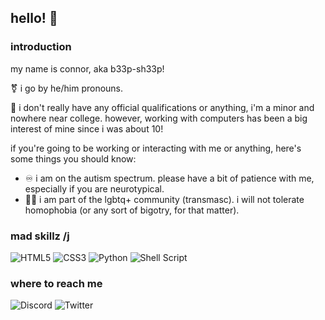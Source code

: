 ## hello! 👋

### introduction
my name is connor, aka b33p-sh33p!

:transgender_symbol: i go by he/him pronouns.

:school: i don't really have any official qualifications or anything, i'm a minor and nowhere near college. however, working with computers has been a big interest of mine since i was about 10!

if you're going to  be working or interacting with me or anything, here's some things you should know:
- :infinity: i am on the autism spectrum. please have a bit of patience with me, especially if you are neurotypical.
- :rainbow_flag: i am part of the lgbtq+ community (transmasc). i will not tolerate homophobia (or any sort of bigotry, for that matter).

### mad skillz /j
![HTML5](https://img.shields.io/badge/html5-%23E34F26.svg?style=flat&logo=html5&logoColor=white)
![CSS3](https://img.shields.io/badge/css3-%231572B6.svg?style=flat&logo=css3&logoColor=white)
![Python](https://img.shields.io/badge/python-3670A0?style=flat&logo=python&logoColor=ffdd54)
![Shell Script](https://img.shields.io/badge/shell_script-%23121011.svg?style=flat&logo=gnu-bash&logoColor=white)

### where to reach me
![Discord](https://img.shields.io/badge/b33p%20sh33p%231787-%237289DA.svg?style=flat&logo=discord&logoColor=white)
![Twitter](https://img.shields.io/badge/prosandconnors-%231DA1F2.svg?style=flat&logo=Twitter&logoColor=white)
